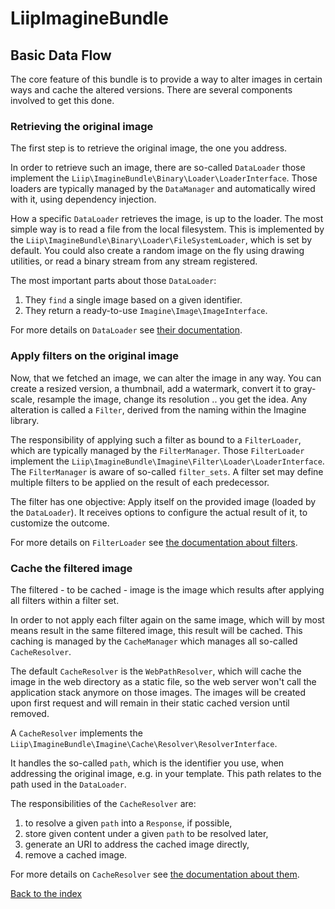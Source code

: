 # LiipImagineBundle

## Basic Data Flow

The core feature of this bundle is to provide a way to alter images in certain ways and cache the altered versions.
There are several components involved to get this done.

### Retrieving the original image

The first step is to retrieve the original image, the one you address.

In order to retrieve such an image, there are so-called `DataLoader` those implement the `Liip\ImagineBundle\Binary\Loader\LoaderInterface`.
Those loaders are typically managed by the `DataManager` and automatically wired with it, using dependency injection.

How a specific `DataLoader` retrieves the image, is up to the loader. The most simple way is to read a file from the local filesystem. This is implemented by the `Liip\ImagineBundle\Binary\Loader\FileSystemLoader`, which is set by default.
You could also create a random image on the fly using drawing utilities, or read a binary stream from any stream registered.

The most important parts about those `DataLoader`:

1. They `find` a single image based on a given identifier.
2. They return a ready-to-use `Imagine\Image\ImageInterface`.

For more details on `DataLoader` see [their documentation](data-loaders.md).

### Apply filters on the original image

Now, that we fetched an image, we can alter the image in any way. You can create a resized version, a thumbnail, add a watermark, convert it to gray-scale, resample the image, change its resolution .. you get the idea.
Any alteration is called a `Filter`, derived from the naming within the Imagine library.

The responsibility of applying such a filter as bound to a `FilterLoader`, which are typically managed by the `FilterManager`. Those `FilterLoader` implement the `Liip\ImagineBundle\Imagine\Filter\Loader\LoaderInterface`.
The `FilterManager` is aware of so-called `filter_sets`. A filter set may define multiple filters to be applied on the result of each predecessor.

The filter has one objective: Apply itself on the provided image (loaded by the `DataLoader`).
It receives options to configure the actual result of it, to customize the outcome.

For more details on `FilterLoader` see [the documentation about filters](filters.md).

### Cache the filtered image

The filtered - to be cached - image is the image which results after applying all filters within a filter set.

In order to not apply each filter again on the same image, which will by most means result in the same filtered image, this result will be cached.
This caching is managed by the `CacheManager` which manages all so-called `CacheResolver`.

The default `CacheResolver` is the `WebPathResolver`, which will cache the image in the web directory as a static file, so the web server won't call the application stack anymore on those images.
The images will be created upon first request and will remain in their static cached version until removed.

A `CacheResolver` implements the `Liip\ImagineBundle\Imagine\Cache\Resolver\ResolverInterface`.

It handles the so-called `path`, which is the identifier you use, when addressing the original image, e.g. in your template. This path relates to the path used in the `DataLoader`.

The responsibilities of the `CacheResolver` are:

1. to resolve a given `path` into a `Response`, if possible,
2. store given content under a given `path` to be resolved later,
3. generate an URI to address the cached image directly,
4. remove a cached image.

For more details on `CacheResolver` see [the documentation about them](cache-resolvers.md).

[Back to the index](index.md)
